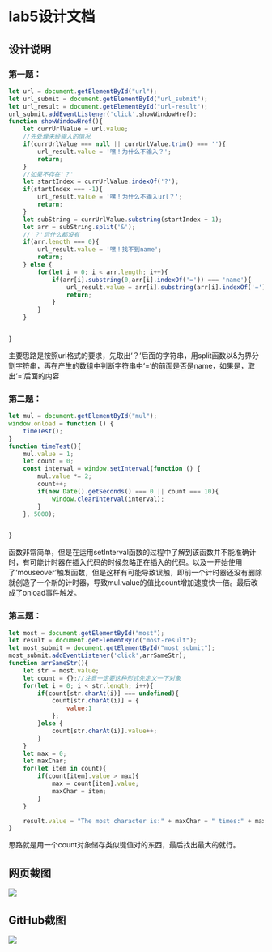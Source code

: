 # lab5设计文档

## 设计说明

### 第一题：

```javascript
let url = document.getElementById("url");
let url_submit = document.getElementById("url_submit");
let url_result = document.getElementById("url-result");
url_submit.addEventListener('click',showWindowHref);
function showWindowHref(){
    let currUrlValue = url.value;
    //先处理未经输入的情况
    if(currUrlValue === null || currUrlValue.trim() === ''){
        url_result.value = '嘿！为什么不输入？';
        return;
    }
    //如果不存在'？'
    let startIndex = currUrlValue.indexOf('?');
    if(startIndex === -1){
        url_result.value = '嘿！为什么不输入url？';
        return;
    }
    let subString = currUrlValue.substring(startIndex + 1);
    let arr = subString.split('&');
    //'？'后什么都没有
    if(arr.length === 0){
        url_result.value = '嘿！找不到name';
        return;
    } else {
        for(let i = 0; i < arr.length; i++){
            if(arr[i].substring(0,arr[i].indexOf('=')) === 'name'){
                url_result.value = arr[i].substring(arr[i].indexOf('=') + 1);
                return;
            }
        }
    }


}
```

主要思路是按照url格式的要求，先取出‘？’后面的字符串，用split函数以&为界分割字符串，再在产生的数组中判断字符串中‘=’的前面是否是name，如果是，取出‘=’后面的内容

### 第二题：

```javascript
let mul = document.getElementById("mul");
window.onload = function () {
    timeTest();
}
function timeTest(){
    mul.value = 1;
    let count = 0;
    const interval = window.setInterval(function () {
        mul.value *= 2;
        count++;
        if(new Date().getSeconds() === 0 || count === 10){
            window.clearInterval(interval);
        }
    }, 5000);


}
```

函数非常简单，但是在运用setInterval函数的过程中了解到该函数并不能准确计时，有可能计时器在插入代码的时候忽略正在插入的代码。以及一开始使用了‘mouseover’触发函数，但是这样有可能导致误触，即前一个计时器还没有删除就创造了一个新的计时器，导致mul.value的值比count增加速度快一倍。最后改成了onload事件触发。

### 第三题：

```javascript
let most = document.getElementById("most");
let result = document.getElementById("most-result");
let most_submit = document.getElementById("most_submit");
most_submit.addEventListener('click',arrSameStr);
function arrSameStr(){
    let str = most.value;
    let count = {};//注意一定要这种形式先定义一下对象
    for(let i = 0; i < str.length; i++){
        if(count[str.charAt(i)] === undefined){
            count[str.charAt(i)] = {
                value:1
            };
        }else {
            count[str.charAt(i)].value++;
        }
    }
    let max = 0;
    let maxChar;
    for(let item in count){
        if(count[item].value > max){
            max = count[item].value;
            maxChar = item;
        }
    }

    result.value = "The most character is:" + maxChar + " times:" + max
}
```

思路就是用一个count对象储存类似键值对的东西，最后找出最大的就行。

## 网页截图

![](https://github.com/lyq-keep-going/SOFT130002_lab-/tree/master/lab5/webpagecut.png)

## GitHub截图
![](https://github.com/lyq-keep-going/SOFT130002_lab-/tree/master/lab5/github.png)
